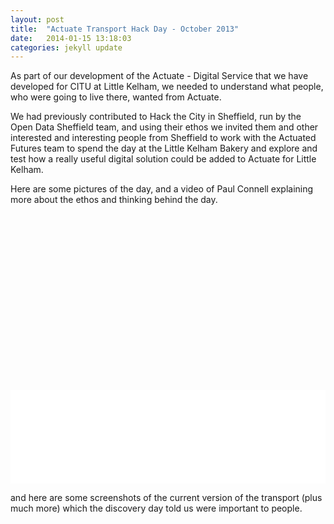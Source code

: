 ```yaml
---
layout: post
title:  "Actuate Transport Hack Day - October 2013"
date:   2014-01-15 13:18:03
categories: jekyll update
---
```


As part of our development of the Actuate -  Digital Service that we have developed for CITU at Little Kelham, we needed to understand what people, who were going to live there, wanted from Actuate.

We had previously contributed to Hack the City in Sheffield, run by the Open Data Sheffield team, and using their ethos we invited them and other interested and interesting people from Sheffield  to work with the Actuated Futures team to spend the day at the Little Kelham Bakery and explore and test how a really useful digital solution could be added to  Actuate for Little Kelham.

Here are some pictures of the day, and a video of Paul Connell explaining more about the ethos and thinking behind the day.

<div class="resp-wrap" style="padding-top:56%"><iframe src="//player.vimeo.com/video/78278882" width="100%" frameborder="0" webkitallowfullscreen mozallowfullscreen allowfullscreen></iframe></div>

and here are some screenshots of the current version of the  transport (plus much more) which the discovery day told us were important to people.
